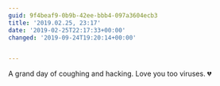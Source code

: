 ```yaml
---
guid: 9f4beaf9-0b9b-42ee-bbb4-097a3604ecb3
title: '2019.02.25, 23:17'
date: '2019-02-25T22:17:33+00:00'
changed: '2019-09-24T19:20:14+00:00'


---
```


A grand day of coughing and hacking. Love you too viruses. 💔
